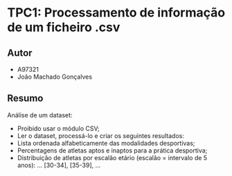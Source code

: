 # TPC1: Processamento de informação de um ficheiro .csv
## Autor
- A97321
- João Machado Gonçalves
## Resumo
Análise de um dataset:
- Proibido usar o módulo CSV;
- Ler o dataset, processá-lo e criar os seguintes resultados:
- Lista ordenada alfabeticamente das modalidades desportivas;
- Percentagens de atletas aptos e inaptos para a prática desportiva;
- Distribuição de atletas por escalão etário (escalão = intervalo de 5 anos): ... [30-34], [35-39], ...